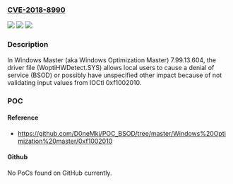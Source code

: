 ### [CVE-2018-8990](https://cve.mitre.org/cgi-bin/cvename.cgi?name=CVE-2018-8990)
![](https://img.shields.io/static/v1?label=Product&message=n%2Fa&color=blue)
![](https://img.shields.io/static/v1?label=Version&message=n%2Fa&color=blue)
![](https://img.shields.io/static/v1?label=Vulnerability&message=n%2Fa&color=brighgreen)

### Description

In Windows Master (aka Windows Optimization Master) 7.99.13.604, the driver file (WoptiHWDetect.SYS) allows local users to cause a denial of service (BSOD) or possibly have unspecified other impact because of not validating input values from IOCtl 0xf1002010.

### POC

#### Reference
- https://github.com/D0neMkj/POC_BSOD/tree/master/Windows%20Optimization%20master/0xf1002010

#### Github
No PoCs found on GitHub currently.

